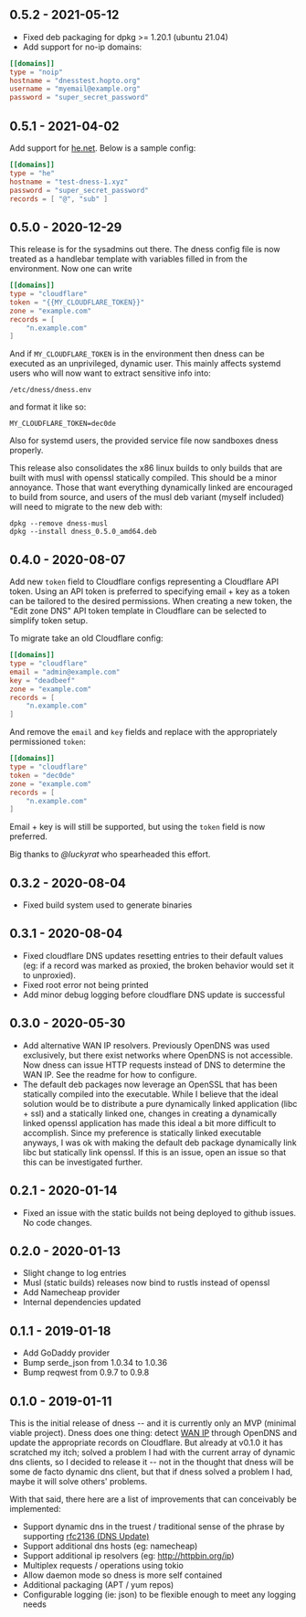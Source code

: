 ## 0.5.2 - 2021-05-12

- Fixed deb packaging for dpkg >= 1.20.1 (ubuntu 21.04)
- Add support for no-ip domains:

```toml
[[domains]]
type = "noip"
hostname = "dnesstest.hopto.org"
username = "myemail@example.org"
password = "super_secret_password"
```

## 0.5.1 - 2021-04-02

Add support for [he.net](http://he.net/). Below is a sample config:

```toml
[[domains]]
type = "he"
hostname = "test-dness-1.xyz"
password = "super_secret_password"
records = [ "@", "sub" ]
```

## 0.5.0 - 2020-12-29

This release is for the sysadmins out there. The dness config file is now treated as a handlebar template with variables filled in from the environment. Now one can write

```toml
[[domains]]
type = "cloudflare"
token = "{{MY_CLOUDFLARE_TOKEN}}"
zone = "example.com"
records = [
    "n.example.com"
]
````

And if `MY_CLOUDFLARE_TOKEN` is in the environment then dness can be executed as an unprivileged, dynamic user. This mainly affects systemd users who will now want to extract sensitive info into:

```
/etc/dness/dness.env
```

and format it like so:

```
MY_CLOUDFLARE_TOKEN=dec0de
```

Also for systemd users, the provided service file now sandboxes dness properly.

This release also consolidates the x86 linux builds to only builds that are built with musl with openssl statically compiled. This should be a minor annoyance. Those that want everything dynamically linked are encouraged to build from source, and users of the musl deb variant (myself included) will need to migrate to the new deb with:

```
dpkg --remove dness-musl
dpkg --install dness_0.5.0_amd64.deb
```

## 0.4.0 - 2020-08-07

Add new `token` field to Cloudflare configs representing a Cloudflare API token. Using an API token is preferred to specifying email + key as a token can be tailored to the desired permissions. When creating a new token, the "Edit zone DNS" API token template in Cloudflare can be selected to simplify token setup.

To migrate take an old Cloudflare config:

```toml
[[domains]]
type = "cloudflare"
email = "admin@example.com"
key = "deadbeef"
zone = "example.com"
records = [
    "n.example.com"
]
```

And remove the `email` and `key` fields and replace with the appropriately permissioned `token`:

```toml
[[domains]]
type = "cloudflare"
token = "dec0de"
zone = "example.com"
records = [
    "n.example.com"
]
```

Email + key is will still be supported, but using the `token` field is now preferred.

Big thanks to *@luckyrat* who spearheaded this effort.

## 0.3.2 - 2020-08-04

- Fixed build system used to generate binaries

## 0.3.1 - 2020-08-04

- Fixed cloudflare DNS updates resetting entries to their default values (eg: if a record was marked as proxied, the broken behavior would set it to unproxied).
- Fixed root error not being printed
- Add minor debug logging before cloudflare DNS update is successful

## 0.3.0 - 2020-05-30

- Add alternative WAN IP resolvers. Previously OpenDNS was used exclusively, but there exist networks where OpenDNS is not accessible. Now dness can issue HTTP requests instead of DNS to determine the WAN IP. See the readme for how to configure.
- The default deb packages now leverage an OpenSSL that has been statically compiled into the executable. While I believe that the ideal solution would be to distribute a pure dynamically linked application (libc + ssl) and a statically linked one, changes in creating a dynamically linked openssl application has made this ideal a bit more difficult to accomplish. Since my preference is statically linked executable anyways, I was ok with making the default deb package dynamically link libc but statically link openssl. If this is an issue, open an issue so that this can be investigated further.

## 0.2.1 - 2020-01-14

- Fixed an issue with the static builds not being deployed to github issues. No code changes.

## 0.2.0 - 2020-01-13

- Slight change to log entries
- Musl (static builds) releases now bind to rustls instead of openssl
- Add Namecheap provider
- Internal dependencies updated

## 0.1.1 - 2019-01-18

- Add GoDaddy provider
- Bump serde_json from 1.0.34 to 1.0.36
- Bump reqwest from 0.9.7 to 0.9.8

## 0.1.0 - 2019-01-11

This is the initial release of dness -- and it is currently only an MVP (minimal viable project). Dness does one thing: detect [WAN IP](https://en.wikipedia.org/wiki/Wide_area_network) through OpenDNS and update the appropriate records on Cloudflare. But already at v0.1.0 it has scratched my itch; solved a problem I had with the current array of dynamic dns clients, so I decided to release it -- not in the thought that dness will be some de facto dynamic dns client, but that if dness solved a problem I had, maybe it will solve others' problems.

With that said, there here are a list of improvements that can conceivably be implemented:

- Support dynamic dns in the truest / traditional sense of the phrase by supporting [rfc2136 (DNS Update)](https://tools.ietf.org/html/rfc2136)
- Support additional dns hosts (eg: namecheap)
- Support additional ip resolvers (eg: http://httpbin.org/ip)
- Multiplex requests / operations using tokio
- Allow daemon mode so dness is more self contained
- Additional packaging (APT / yum repos)
- Configurable logging (ie: json) to be flexible enough to meet any logging needs
